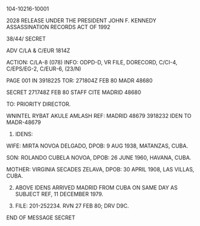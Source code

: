 104-10216-10001

2028 RELEASE UNDER THE PRESIDENT JOHN F. KENNEDY ASSASSINATION RECORDS ACT OF 1992

38/44/ SECRET

ADV C/LA & C/EUR 1814Z

ACTION: C/LA-8 (078) INFO: ODPD-D, VR FILE, DORECORD, C/CI-4, C/EPS/EG-2, C/EUR-6, (23/N)

PAGE 001 IN 3918225
TOR: 271804Z FEB 80 MADR 48680

SECRET 271748Z FEB 80 STAFF
CITE MADRID 48680

TO: PRIORITY DIRECTOR.

WNINTEL RYBAT AKULE AMLASH
REF: MADRID 48679 3918232
IDEN TO MADR-48679

1. IDENS:

WIFE: MIRTA NOVOA DELGADO, DPOB: 9 AUG 1938, MATANZAS, CUBA.

SON: ROLANDO CUBELA NOVOA, DPOB: 26 JUNE 1960, HAVANA, CUBA.

MOTHER: VIRGINIA SECADES ZELAVA, DPOB: 30 APRIL 1908, LAS VILLAS, CUBA.

2. ABOVE IDENS ARRIVED MADRID FROM CUBA ON SAME DAY AS SUBJECT REF, 11 DECEMBER 1979.

3. FILE: 201-252234. RVN 27 FEB 80; DRV D9C.

END OF MESSAGE SECRET

